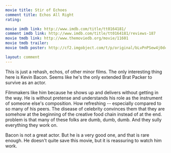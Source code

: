 ```yaml
---
movie title: Stir of Echoes
comment title: Echos All Right
rating: 

movie imdb link: http://www.imdb.com/title/tt0164181/
comment imdb link: http://www.imdb.com/title/tt0164181/reviews-187
movie tmdb link: http://www.themoviedb.org/movie/11601
movie tmdb trailer: 
movie tmdb poster: http://cf2.imgobject.com/t/p/original/bLvPnPSew4j0dcDOfuipdlNfjRq.jpg

layout: comment
---
```


This is just a rehash, echos, of other minor films. The only interesting thing here is Kevin Bacon. Seems like he's the only extended Brat Packer to survive as an actor.

Filmmakers like him because he shows up and delivers without getting in the way. He is without pretense and understands his role as the instrument of someone else's composition. How refreshing -- especially compared to so many of his peers. The disease of celebrity convinces them that they are somehow at the beginning of the creative food chain instead of at the end. problem is that many of these folks are dumb, dumb, dumb. And they sully everything they work on.

Bacon is not a great actor. But he is a very good one, and that is rare enough. He doesn't quite save this movie, but it is reassuring to watch him work.